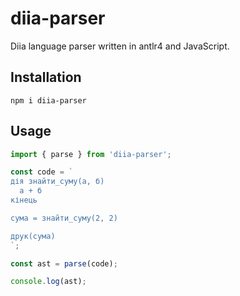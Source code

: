 # diia-parser

Diia language parser written in antlr4 and JavaScript.

## Installation

```
npm i diia-parser
```

## Usage

```javascript
import { parse } from 'diia-parser';

const code = `
дія знайти_суму(а, б)
  а + б
кінець

сума = знайти_суму(2, 2)

друк(сума)
`;

const ast = parse(code);

console.log(ast);
```
